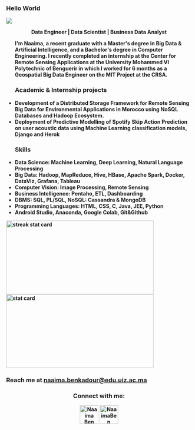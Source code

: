
### Hello World

  <img src="https://komarev.com/ghpvc/?username=NaaimaBen&label=Profile%20views&color=0e75b6&style=flat">

<!--<img align="right" height="380" width="400" src="https://cdn.dribbble.com/users/2238041/screenshots/4763918/working.gif" />--->


<div>
 <p align="center"><b> Data Engineer | Data Scientist | Business Data Analyst </p>
<ul>
I'm Naaima, a recent graduate with a Master's degree in Big Data & Artificial Intelligence, and a Bachelor's degree in Computer Engineering. I recently completed an internship at the Center for Remote Sensing Applications at the University Mohammed VI Polytechnic of Benguerir in which I worked for 6 months as a Geospatial Big Data Engineer on the MIT Project at the CRSA.
<h3> Academic & Internship projects</h3>
<li>Development of a Distributed Storage Framework for Remote Sensing Big Data for Environmental Applications in Morocco using NoSQL Databases and Hadoop Ecosystem.</li>
<li> Deployment of Predictive Modelling of Spotify Skip Action Prediction on user acoustic data using Machine Learning classification models, Django and Herok</li>
<h3>Skills</h3>
<li>  Data Science: Machine Learning, Deep Learning, Natural Language Processing </li>
<li> Big Data: Hadoop, MapReduce, Hive, HBase, Apache Spark, Docker, DataViz, Grafana, Tableau </li>
<li>Computer Vision: Image Processing, Remote Sensing</li>
<li>Business Intelligence: Pentaho, ETL, Dashboarding</li>
<li>DBMS: SQL, PL/SQL, NoSQL: Cassandra & MongoDB</li>
<li>Programming Languages: HTML, CSS, C, Java, JEE, Python</li>
<li>Android Studio, Anaconda, Google Colab, Git&Github </li>
</ul>




<img align="left" alt= "streak stat card" height="200px" width="400" src="https://github-readme-streak-stats.herokuapp.com/?user=NaaimaBen&theme=radical"/>
<img   alt= " stat card" height="200px" width="400" src="https://github-readme-stats.vercel.app/api?username=NaaimaBen&show_icons=true&theme=radical">



### Reach me at naaima.benkadour@edu.uiz.ac.ma

<h3 align="center">Connect with me:</h3>
<p align="center">
<a href="https://twitter.com/" target="blank"><img align="center" src="https://img.icons8.com/cute-clipart/64/000000/twitter.png" alt="Naaima Ben Kadour" height="50" width="50" /></a> 
<a href="https://www.linkedin.com/in/naaima-ben-kadour/" target="blank"><img align="center" src="https://img.icons8.com/cute-clipart/64/000000/linkedin.png" alt="NaaimaBen" height="50" width="50" /></a>
  


  

